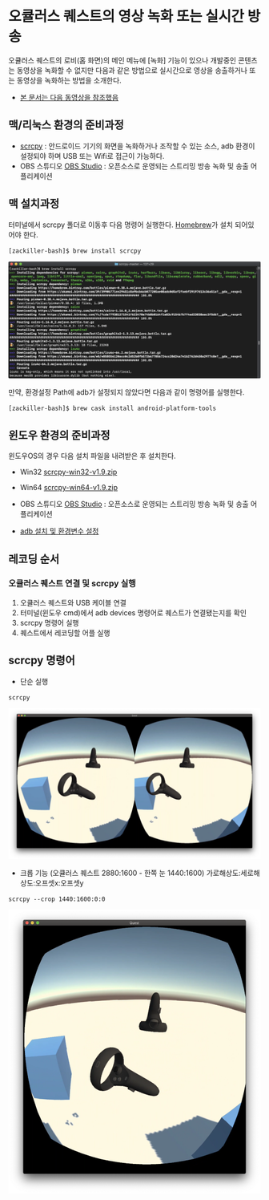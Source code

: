 # 오큘러스 퀘스트의 영상 녹화 또는 실시간 방송

오큘러스 퀘스트의 로비(홈 화면)의 메인 메뉴에 [녹화] 기능이 있으나 개발중인 콘텐츠는 동영상을 녹화할 수 없지만 다음과 같은 방법으로 실시간으로 영상을 송출하거나 또는 동영상을 녹화하는 방법을 소개한다.

- [본 문서는 다음 동영상을 참조했음](https://www.youtube.com/watch?v=Ora7OrQHwEs&feature=youtu.be)

## 맥/리눅스 환경의 준비과정

- [scrcpy](https://github.com/Genymobile/scrcpy) : 안드로이드 기기의 화면을 녹화하거나 조작할 수 있는 소스, adb 환경이 설정되야 하며 USB 또는 Wifi로 접근이 가능하다.
- OBS 스튜디오 [OBS Studio](https://obsproject.com/ko) : 오픈소스로 운영되는 스트리밍 방송 녹화 및 송출 어플리케이션

## 맥 설치과정

터미널에서 scrcpy 폴더로 이동후 다음 명령어 실행한다. [Homebrew](https://brew.sh/)가 설치 되어있어야 한다.
```
[zackiller-bash]$ brew install scrcpy
```

![](images/install_scrcpy.png)


만약, 환경설정 Path에 adb가 설정되지 않았다면 다음과 같이 명령어를 실행한다.
```
[zackiller-bash]$ brew cask install android-platform-tools
```

## 윈도우 환경의 준비과정

윈도우OS의 경우 다음 설치 파일을 내려받은 후 설치한다.

- Win32 [scrcpy-win32-v1.9.zip](https://github.com/Genymobile/scrcpy/releases/download/v1.9/scrcpy-win32-v1.9.zip)
- Win64 [scrcpy-win64-v1.9.zip](https://github.com/Genymobile/scrcpy/releases/download/v1.9/scrcpy-win64-v1.9.zip)
- OBS 스튜디오 [OBS Studio](https://obsproject.com/ko) : 오픈소스로 운영되는 스트리밍 방송 녹화 및 송출 어플리케이션

- [adb 설치 및 환경변수 설정](https://www.google.com/search?ei=dBs3XZrsO4OC-QaM-4CYAw&q=adb+path+windows+10+&oq=adb+path+windows+10+&gs_l=psy-ab.3..35i39j0i30j0i5i30l3.12343.14300..14996...0.0..0.186.1250.1j10......0....1..gws-wiz.......33i160j33i21.mPkZgAMGEWI&ved=&uact=5)


## 레코딩 순서

### 오큘러스 퀘스트 연결 및 scrcpy 실행

1. 오큘러스 퀘스트와 USB 케이블 연결
2. 터미널(윈도우 cmd)에서 adb devices 명령어로 퀘스트가 연결됐는지를 확인
3. scrcpy 명령어 실행
4. 퀘스트에서 레코딩할 어플 실행


## scrcpy 명령어

- 단순 실행
```
scrcpy
```
![](images/capture1.png)


- 크롭 기능 (오큘러스 퀘스트 2880:1600 - 한쪽 눈 1440:1600)
가로해상도:세로해상도:오프셋x:오프셋y
```
scrcpy --crop 1440:1600:0:0
```

![](images/capture2.png)

